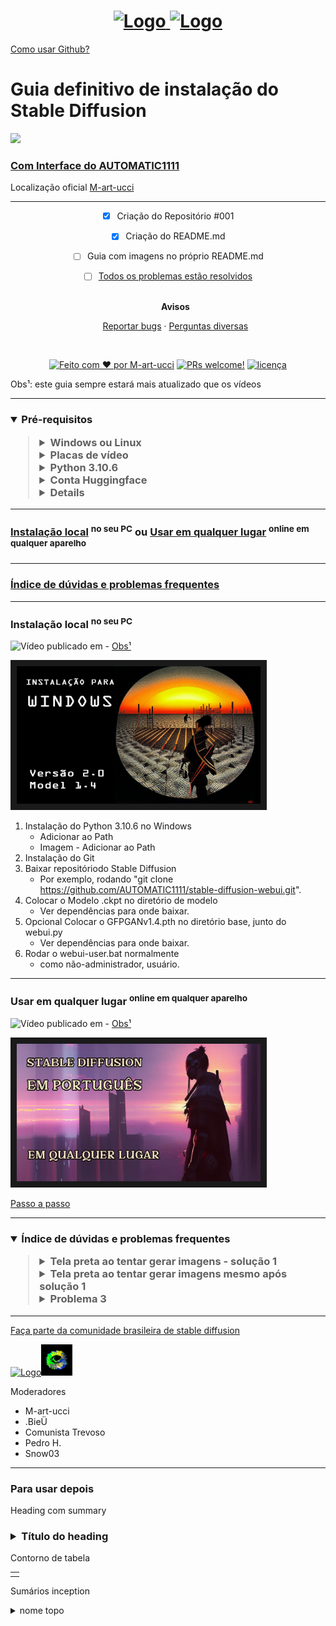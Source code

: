 <h1 align="center">
  <a href="https://github.com/M-art-ucci">
    <img src="https://github.com/M-art-ucci/Stable-Diffusion-pt-BR-Definitivo/blob/main/Assets/logo%20ouro%20veludo.png" alt="Logo" width="125" height="125">
  </a>
  <a href="https://discord.com/invite/9ZFdQH5YP6">
    <img src="https://github.com/M-art-ucci/Stable-Diffusion-pt-BR-Definitivo/blob/main/Assets/logo%20discord%20copy.png" alt="Logo" width="125" height="125">
</h1>
<a href="https://tecnoblog.net/responde/como-usar-o-github-guia-para-iniciantes/">Como usar Github?</a>

# Guia definitivo de instalação do Stable Diffusion
  	
  <a href="[b27da3676739813c35aa2d6aac4bd6d1326a2a7b](https://github.com/M-art-ucci/Stable-Diffusion-pt-BR-Definitivo/commit/b27da3676739813c35aa2d6aac4bd6d1326a2a7b)](https://img.shields.io/badge/%C3%BAltima%20modifica%C3%A7%C3%A3o-12%2F11%2F2022-green"><img src="https://img.shields.io/badge/%C3%BAltima%20modifica%C3%A7%C3%A3o-12%2F11%2F2022-green">

### Com [Interface do AUTOMATIC1111](https://github.com/AUTOMATIC1111/stable-diffusion-webui)
<div align="left"> Localização oficial <a href="https://github.com/M-art-ucci">M-art-ucci</a>
</div>

---

<div align="center">

- [x] Criação do Repositório #001
- [x] Criação do README.md
- [ ] Guia com imagens no próprio README.md
- [ ] [Todos os problemas estão resolvidos](https://github.com/M-art-ucci/Stable-Diffusion-pt-BR-Definitivo/issues)
  <br />
  <br />
  
  <b>Avisos</b>
  
  <a href="https://github.com/M-art-ucci/Stable-Diffusion-pt-BR-Definitivo/issues">Reportar bugs</a>
  ·
  <a href="https://github.com/M-art-ucci/Stable-Diffusion-pt-BR-Definitivo/pulls">Perguntas diversas</a>
</div>

<div align="center">
<br />

[![Feito com ♥ por M-art-ucci](https://img.shields.io/badge/Feito%20com%20%E2%99%A5%20por-M--art--ucci-red)](https://github.com/M-art-ucci)
[![PRs welcome!](https://img.shields.io/badge/PRs-bem--vindos-orange)](https://github.com/M-art-ucci/Stable-Diffusion-pt-BR-Definitivo/pulls)
[![licença](https://img.shields.io/badge/Licen%C3%A7a-MIT-green)](LICENSE)

</div>

<div align="left"> Obs¹: este guia sempre estará mais atualizado que os vídeos
</div>

---

 <div>
 <h3><details open><summary><b>Pré-requisitos</b></summary>
     <blockquote><details><summary>
     Windows ou Linux
     </summary>
        <blockquote>
        Windows 10/11
        </blockquote>
        <blockquote>
        Linux
        </blockquote></details>
  <details closed><summary>Placas de vídeo</summary><blockquote>
     <details><summary>Nvidia com mais de 6GB de VRAM</summary><blockquote>
     Cada Placa
  </blockquote></details>
     <details closed><summary>Nvidia com 4GB a 6GB de VRAM</summary><blockquote>
     Cada Placa
  </blockquote></details>
  </blockquote></details>
  <details closed><summary>Python 3.10.6</summary><blockquote>
     <a href="https://www.python.org/ftp/python/3.10.6/python-3.10.6-amd64.exe">Instalador (64-bit)</a>
  </blockquote></details>
 
  <details closed><summary>Conta Huggingface</summary><blockquote>
     <a href="https://huggingface.co/">Huggingface.co</a> Não esqueça de confirmar o acesso ao termo no final da página!
     <blockquote>
     <a href="https://huggingface.co/blog/stable_diffusion#license">Licença
  
  <blockquote>
  
  </blockquote></details>
 
  <details closed><summary>Conta Google</summary><blockquote>
    <a href="https://accounts.google.com/signup/">Criar conta Google</a>
    <blockquote>     
  </blockquote></details>
</blockquote></details>
 </div>


---


### [Instalação local](https://github.com/M-art-ucci/Stable-Diffusion-pt-BR-Definitivo#instala%C3%A7%C3%A3o-local-no-seu-pc) </a> <sup>no seu PC</sup> ou [Usar em qualquer lugar</a> <sup> online em qualquer aparelho</sup>](https://github.com/M-art-ucci/Stable-Diffusion-pt-BR-Definitivo#usar-em-qualquer-lugar--online-em-qualquer-aparelho)


---
### [Índice de dúvidas e problemas frequentes](https://github.com/M-art-ucci/Stable-Diffusion-pt-BR-Definitivo#%C3%ADndice-de-d%C3%BAvidas-e-perguntas-frequentes--problema-1-----solu%C3%A7%C3%A3o-1----problema-2-----solu%C3%A7%C3%A3o-2-----)
---
### Instalação local</a> <sup>no seu PC</sup>

![Vídeo publicado em](https://img.shields.io/badge/v%C3%ADdeo%20publicado%20em-26%2F09%2F22-lightgrey) - <a href="https://github.com/M-art-ucci/Stable-Diffusion-pt-BR-Definitivo#instala%C3%A7%C3%A3o-local-no-seu-pc:~:text=Obs%C2%B9%3A%20este%20guia%20sempre%20estar%C3%A1%20mais%20atualizado%20que%20os%20v%C3%ADdeos">Obs¹</a>

<a href="http://www.youtube.com/watch?feature=player_embedded&v=QiwRMlW4qMQ"
target="_blank"><img src="https://github.com/M-art-ucci/Stable-Diffusion-pt-BR-Definitivo/blob/main/Assets/thumb%20video%201.png" 
alt="IMAGE ALT TEXT HERE" width="390" height="220" border="10" /></a>

1. Instalação do Python 3.10.6 no Windows
   - Adicionar ao Path
   - Imagem - Adicionar ao Path
2. Instalação do Git
3. Baixar repositóriodo Stable Diffusion
   - Por exemplo, rodando "git clone https://github.com/AUTOMATIC1111/stable-diffusion-webui.git".
4. Colocar o Modelo .ckpt no diretório de modelo
   - Ver dependências para onde baixar.
5. Opcional Colocar o GFPGANv1.4.pth no diretório base, junto do webui.py
   - Ver dependências para onde baixar.
6. Rodar o webui-user.bat normalmente
   - como não-administrador, usuário.

---
   
   
### Usar em qualquer lugar </a> <sup>online em qualquer aparelho</sup>

![Vídeo publicado em](https://img.shields.io/badge/v%C3%ADdeo%20publicado%20em-26%2F10%2F22-lightgrey) - <a href="https://github.com/M-art-ucci/Stable-Diffusion-pt-BR-Definitivo#instala%C3%A7%C3%A3o-local-no-seu-pc:~:text=Obs%C2%B9%3A%20este%20guia%20sempre%20estar%C3%A1%20mais%20atualizado%20que%20os%20v%C3%ADdeos">Obs¹</a>

<a href="http://www.youtube.com/watch?feature=player_embedded&v=JQVvl6VZSXg"
target="_blank"><img src="https://github.com/M-art-ucci/Stable-Diffusion-pt-BR-Definitivo/blob/main/Assets/sd%20em%20pt%20thumb.png" 
alt="IMAGE ALT TEXT HERE" width="390" height="220" border="10" /></a>



[Passo a passo](https://github.com/M-art-ucci/Fast-Stable-Diffusion-PT-Colab) 


---

<div>
 <h3><details open><summary><b>Índice de dúvidas e problemas frequentes</b></summary>
 <blockquote><details><summary>Tela preta ao tentar gerar imagens - solução 1</summary>
 <blockquote><details><summary>GPU NVIDIA GeForce GTX 1650, 1660 e 1660 Ti</summary>
 <blockquote>Abrir o webui-user.bat com editor de texto e acrescentar o argumento
     
        
     --precision full --no-half
     

  </blockquote></details>
  </blockquote></details>
  
  
  <details><summary>Tela preta ao tentar gerar imagens mesmo após solução 1</summary>
  <blockquote>
  1. Se houver espaços entre os nomes de cada caminho, colocar "-" até onde está o webui-ser.bat
  <blockquote></blockquote>
  2. Abrir o CMD na pasta do webui-seu.bat
  <blockquote></blockquote>
  3. Atualizar para a última versão digitando "git pull"
  <blockquote></blockquote>
  4. Abrir o arquivo webui-user.bat com um editor de texto
  <blockquote></blockquote>
  5. Na frente de "set COMMANDLINE_ARGS=" acrescentar o argumento "--precision full --no-half --medvram --opt-split-attention"  
  <blockquote></blockquote>
  6. Abaixo da linha "set COMMANDLINE_ARGS=" acrescentar o argumento "set OPTIMIZED_TURBO=true"  
  <blockquote></blockquote>
  
  </blockquote></details>
    
  <details><summary>Problema 3</summary><blockquote>
     Solução 3
  
  <blockquote>
  
  </blockquote></details>
      
</blockquote></details>
 </div>
   

---

<a href="https://discord.com/invite/9ZFdQH5YP6">Faça parte da comunidade brasileira de stable diffusion</a>

<a href="https://discord.com/"><img src="https://img.shields.io/badge/Discord-5865F2?style=for-the-badge&logo=discord&logoColor=white" alt="Logo" width="180" height="50"><a href="https://discord.com/invite/9ZFdQH5YP6"><img src="https://github.com/M-art-ucci/Stable-Diffusion-pt-BR-Definitivo/blob/main/Assets/logo%20SD%20BR%20nov%2022.png" alt="Logo" width="50" height="50">


</a>
   
 Moderadores
  - M-art-ucci
  - .BieÜ
  - Comunista Trevoso
  - Pedro H.
  - Snow03

---

<h3>Para usar depois</h3>

  Heading com summary
<div>
 <h3><details closed><summary><b>Título do heading</b></summary><blockquote>
  <details><summary>Summary 1</summary><blockquote>
     Lista 1
  </blockquote></details>
  <details><summary>Summary 2</summary><blockquote>
     Lista 2 
  <blockquote>  
  </blockquote></details>
      
</blockquote></details>
 </div>
   
Contorno de tabela

<table>
<tr>
<td>

</td>
</tr>
</table>

Sumários inception

<details closed><summary>nome topo</summary><blockquote>
     <details><summary>nome interno inicial 1</summary><blockquote>
     Nome interno final 1
  </blockquote></details>
     <details closed><summary>nome interno inicial 2</summary><blockquote>
     Nome interno final 2
  </blockquote></details>
  </blockquote></details>

